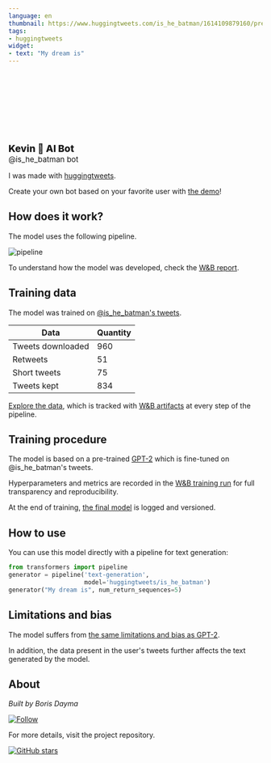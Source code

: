 ```yaml
---
language: en
thumbnail: https://www.huggingtweets.com/is_he_batman/1614109879160/predictions.png
tags:
- huggingtweets
widget:
- text: "My dream is"
---
```


<div>
<div style="width: 132px; height:132px; border-radius: 50%; background-size: cover; background-image: url('https://pbs.twimg.com/profile_images/1360344954485227529/r2dktZMm_400x400.jpg')">
</div>
<div style="margin-top: 8px; font-size: 19px; font-weight: 800">Kevin 🤖 AI Bot </div>
<div style="font-size: 15px">@is_he_batman bot</div>
</div>

I was made with [huggingtweets](https://github.com/borisdayma/huggingtweets).

Create your own bot based on your favorite user with [the demo](https://colab.research.google.com/github/borisdayma/huggingtweets/blob/master/huggingtweets-demo.ipynb)!

## How does it work?

The model uses the following pipeline.

![pipeline](https://github.com/borisdayma/huggingtweets/blob/master/img/pipeline.png?raw=true)

To understand how the model was developed, check the [W&B report](https://app.wandb.ai/wandb/huggingtweets/reports/HuggingTweets-Train-a-model-to-generate-tweets--VmlldzoxMTY5MjI).

## Training data

The model was trained on [@is_he_batman's tweets](https://twitter.com/is_he_batman).

| Data | Quantity |
| --- | --- |
| Tweets downloaded | 960 |
| Retweets | 51 |
| Short tweets | 75 |
| Tweets kept | 834 |

[Explore the data](https://wandb.ai/wandb/huggingtweets/runs/25g6159m/artifacts), which is tracked with [W&B artifacts](https://docs.wandb.com/artifacts) at every step of the pipeline.

## Training procedure

The model is based on a pre-trained [GPT-2](https://huggingface.co/gpt2) which is fine-tuned on @is_he_batman's tweets.

Hyperparameters and metrics are recorded in the [W&B training run](https://wandb.ai/wandb/huggingtweets/runs/2yerrfcg) for full transparency and reproducibility.

At the end of training, [the final model](https://wandb.ai/wandb/huggingtweets/runs/2yerrfcg/artifacts) is logged and versioned.

## How to use

You can use this model directly with a pipeline for text generation:

```python
from transformers import pipeline
generator = pipeline('text-generation',
                     model='huggingtweets/is_he_batman')
generator("My dream is", num_return_sequences=5)
```

## Limitations and bias

The model suffers from [the same limitations and bias as GPT-2](https://huggingface.co/gpt2#limitations-and-bias).

In addition, the data present in the user's tweets further affects the text generated by the model.

## About

*Built by Boris Dayma*

[![Follow](https://img.shields.io/twitter/follow/borisdayma?style=social)](https://twitter.com/intent/follow?screen_name=borisdayma)

For more details, visit the project repository.

[![GitHub stars](https://img.shields.io/github/stars/borisdayma/huggingtweets?style=social)](https://github.com/borisdayma/huggingtweets)
